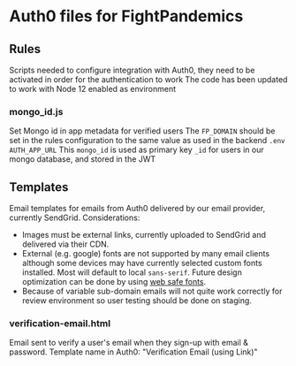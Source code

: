 # Auth0 files for FightPandemics


## Rules 
Scripts needed to configure integration with Auth0, they need to be activated in order for the authentication to work
The code has been updated to work with Node 12 enabled as environment

### mongo_id.js
Set Mongo id in app metadata for verified users
The `FP_DOMAIN` should be set in the rules configuration to the same value as used in the backend `.env AUTH_APP_URL`
This `mongo_id` is used as primary key `_id` for users in our mongo database, and stored in the JWT


## Templates
Email templates for emails from Auth0 delivered by our email provider, currently SendGrid. Considerations:

* Images must be external links, currently uploaded to SendGrid and delivered via their CDN.
* External (e.g. google) fonts are not supported by many email clients although some devices may have currently selected custom fonts installed. Most will default to local `sans-serif`. Future design optimization can be done by using [web safe fonts](https://blog.hubspot.com/website/web-safe-html-css-fonts).
* Because of variable sub-domain emails will not quite work correctly for review environment so user testing should be done on staging. 

### verification-email.html

Email sent to verify a user's email when they sign-up with email & password. Template name in Auth0: "Verification Email (using Link)"